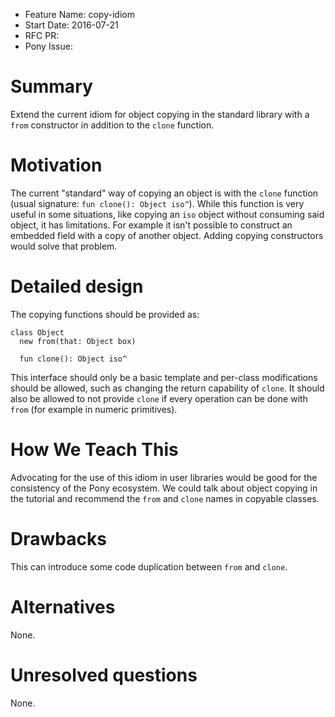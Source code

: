- Feature Name: copy-idiom
- Start Date: 2016-07-21
- RFC PR:
- Pony Issue:

# Summary

Extend the current idiom for object copying in the standard library with a `from` constructor in addition to the `clone` function.

# Motivation

The current "standard" way of copying an object is with the `clone` function (usual signature: `fun clone(): Object iso^`). While this function is very useful in some situations, like copying an `iso` object without consuming said object, it has limitations. For example it isn't possible to construct an embedded field with a copy of another object. Adding copying constructors would solve that problem.

# Detailed design

The copying functions should be provided as:

```
class Object
  new from(that: Object box)

  fun clone(): Object iso^
```

This interface should only be a basic template and per-class modifications should be allowed, such as changing the return capability of `clone`. It should also be allowed to not provide `clone` if every operation can be done with `from` (for example in numeric primitives).

# How We Teach This

Advocating for the use of this idiom in user libraries would be good for the consistency of the Pony ecosystem. We could talk about object copying in the tutorial and recommend the `from` and `clone` names in copyable classes.

# Drawbacks

This can introduce some code duplication between `from` and `clone`.

# Alternatives

None.

# Unresolved questions

None.
